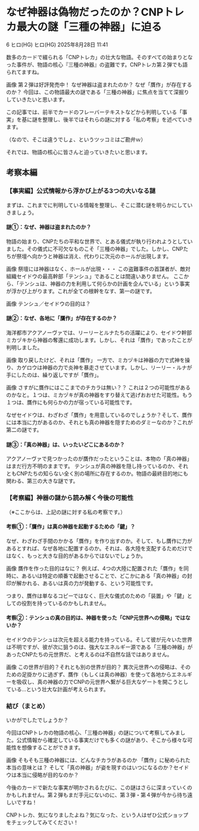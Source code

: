 # なぜ神器は偽物だったのか？CNPトレカ最大の謎「三種の神器」に迫る

6
ヒロ(HG)
ヒロ(HG)
2025年8月28日 11:41

数多のカードで綴られる「CNPトレカ」の壮大な物語。そのすべての始まりとなった事件が、物語の核心『三種の神器』の盗難です。CNPトレカ第２弾でも語られてますね。

画像
第２弾は好評発売中！
なぜ神器は盗まれたのか？ なぜ「贋作」が存在するのか？ 今回は、この物語最大の謎である「三種の神器」に焦点を当てて深掘りしていきたいと思います。

この記事では、前半でカードのフレーバーテキストなどから判明している「事実」を基に謎を整理し、後半ではそれらの謎に対する「私の考察」を述べていきます。

（なので、そこは違うでしょ、というツッコミはご勘弁ｗ）

それでは、物語の核心に皆さんと迫っていきたいと思います。

## 考察本編

### 【事実編】公式情報から浮かび上がる3つの大いなる謎
まずは、これまでに判明している情報を整理し、そこに潜む謎を明らかにしていきましょう。

#### 謎①：なぜ、神器は盗まれたのか？

物語の始まり、CNPたちの平和な世界で、とある儀式が執り行われようとしていました。その儀式に不可欠なものこそ「三種の神器」でした。しかし、CNPたちが祭壇へ向かうと神器は消え、代わりに次元のホールが出現します。

画像
祭壇には神器はなく、ホールが出現・・・
この盗難事件の首謀者が、敵対組織セイドウの最高幹部「テンシュ」であることは間違いありません。 ここから、「テンシュは、神器の力を利用して何らかの計画を企んでいる」という事実が浮かび上がります。これが全ての根幹をなす、第一の謎です。

画像
テンシュ／セイドウの目的は？
#### 謎②：なぜ、各地に「贋作」が存在するのか？

海洋都市アクアノーヴァでは、リーリーとルナたちの活躍により、セイドウ幹部ミカヅキから神器の奪還に成功します。しかし、それは「贋作」であったことが判明しました。

画像
取り戻したけど、それは「贋作」
一方で、ミカヅキは神器の力で式神を操り、カゲロウは神器の力で炎神を暴走させています。しかし、リーリー・ルナが手にしたのは、繰り返しですが「贋作」。

画像
さすがに贋作にはここまでのチカラは無い？？
これは２つの可能性があるのかなと。１つは、ミカヅキが真の神器をすり替えて逃げおおせた可能性。もう１つは、贋作にも何らかの力が宿っている可能性です。

なぜセイドウは、わざわざ「贋作」を用意しているのでしょうか？そして、贋作には本当に力があるのか、それとも真の神器を隠すためのダミーなのか？これが第二の謎です。

#### 謎③：「真の神器」は、いったいどこにあるのか？

アクアノーヴァで見つかったのが贋作だったということは、本物の「真の神器」はまだ行方不明のままです。 テンシュが真の神器を隠し持っているのか、それともCNPたちの知らない全く別の場所に存在するのか。物語の最終目的地にも関わる、第三の大きな謎です。

### 【考察編】神器の謎から読み解く今後の可能性
（※ここからは、上記の謎に対する私の考察です。）

#### 考察①：「贋作」は真の神器を起動するための「鍵」？

なぜ、わざわざ手間のかかる「贋作」を作り出すのか。そして、もし贋作に力があるとすれば、なぜ各地に配置するのか。それは、各大陸を支配するためだけではなく、もっと大きな目的があるからではないでしょうか。

画像
贋作を作った目的はなに？
例えば、4つの大陸に配置された「贋作」を同時に、あるいは特定の順番で起動させることで、どこかにある「真の神器」の封印が解かれる、あるいは真の力が発動する、という可能性です。

つまり、贋作は単なるコピーではなく、巨大な儀式のための「装置」や「鍵」としての役割を持っているのかもしれません。

#### 考察②：テンシュの真の目的は、神器を使った「CNP元世界への侵略」ではないか？

セイドウのテンシュは次元を超える能力を持っている。そして彼が元々いた世界は不明ですが、彼が次に狙うのは、強大なエネルギー源である「三種の神器」があったCNPたちの元世界だ、と考えるのは不自然な話ではありません。

画像
この世界が目的？それとも別の世界が目的？
異次元世界への侵略は、そのための足掛かりに過ぎず、贋作（もしくは真の神器）を使って各地からエネルギーを吸収し、真の神器の力でCNPの元世界へ繋がる巨大なゲートを開こうとしている…という壮大な計画が考えられます。

### 結び（まとめ）
いかがでしたでしょうか？

今回はCNPトレカの物語の核心、「三種の神器」の謎について考察してみました。公式情報から確定している事実だけでも多くの謎があり、そこから様々な可能性を想像することができます。

画像
そもそも三種の神器には、どんなチカラがあるのか
「贋作」に秘められた本当の意味とは？ そして「真の神器」が姿を現すのはいつになるのか？セイドウは本当に侵略が目的なのか？

今後のカードで新たな事実が明かされるたびに、この謎はさらに深まっていくのかもしれません。第２弾もまだ手元にないのに、第３弾・第４弾が今から待ち遠しいですね！

CNPトレカ、気になりましたよね？気になった、という人はぜひ公式ショップをチェックしてみてください！

